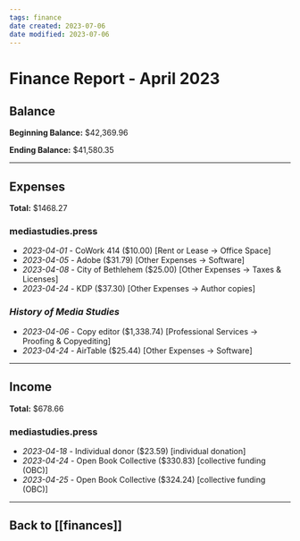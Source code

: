 ```yaml
---
tags: finance
date created: 2023-07-06
date modified: 2023-07-06
---
```


# Finance Report - April 2023

## Balance

**Beginning Balance:** $42,369.96

**Ending Balance:** $41,580.35

***

## Expenses

**Total:** $1468.27

### mediastudies.press

* *2023-04-01* - CoWork 414 ($10.00) [Rent or Lease -> Office Space]
* *2023-04-05* - Adobe ($31.79) [Other Expenses -> Software]
* *2023-04-08* - City of Bethlehem ($25.00) [Other Expenses -> Taxes & Licenses]
* *2023-04-24* - KDP ($37.30) [Other Expenses -> Author copies]

### *History of Media Studies*

* *2023-04-06* - Copy editor ($1,338.74) [Professional Services -> Proofing & Copyediting]
* *2023-04-24* - AirTable ($25.44) [Other Expenses -> Software]

****

## Income

**Total:** $678.66

### mediastudies.press

* *2023-04-18* - Individual donor ($23.59) [individual donation]
* *2023-04-24* - Open Book Collective ($330.83) [collective funding (OBC)]
* *2023-04-25* - Open Book Collective ($324.24) [collective funding (OBC)]

***

## Back to [[finances]]